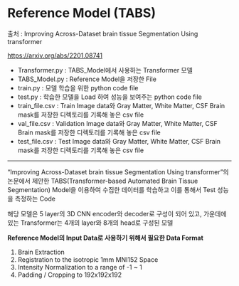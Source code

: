 # Reference Model (TABS)

출처 : Improving Across-Dataset brain tissue Segmentation Using transformer

https://arxiv.org/abs/2201.08741


- Transformer.py : TABS_Model에서 사용하는 Transformer 모델
- TABS_Model.py : Reference Model을 저장한 File
- train.py : 모델 학습을 위한 python code file 
- test.py : 학습한 모델을 Load 하여 성능을 보여주는 python code file
- train_file.csv : Train Image data와 Gray Matter, White Matter, CSF Brain mask를 저장한 디렉토리를 기록해 놓은 csv file
- val_file.csv : Validation Image data와 Gray Matter, White Matter, CSF Brain mask를 저장한 디렉토리를 기록해 놓은 csv file
- test_file.csv : Test Image data와 Gray Matter, White Matter, CSF Brain mask를 저장한 디렉토리를 기록해 놓은 csv file

---


“Improving Across-Dataset brain tissue Segmentation Using transformer”의 논문에서 제안한 
TABS(Transformer-based Automated Brain Tissue Segmentation) Model을 이용하여 수집한 데이터를 학습하고 이를 통해서 Test 성능을 측정하는 Code 

해당 모델은 5 layer의 3D CNN encoder와 decoder로 구성이 되어 있고, 가운데에 있는 Transformer는 4개의 layer와 8개의 head로 구성된 모델


**Reference Model의 Input Data로 사용하기 위해서 필요한 Data Format**
1. Brain Extraction 
2. Registration to the isotropic 1mm MNI152 Space 
3. Intensity Normalization to a range of -1 ~ 1
4. Padding / Cropping to 192x192x192
